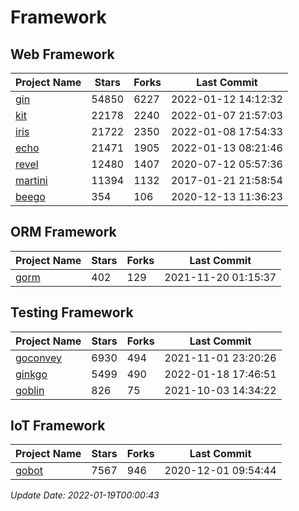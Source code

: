 # Framework

## Web Framework
| Project Name | Stars | Forks | Last Commit |
| ------------ | ----- | ----- | ----------- |
| [gin](https://github.com/gin-gonic/gin) | 54850 | 6227 | 2022-01-12 14:12:32 |
| [kit](https://github.com/go-kit/kit) | 22178 | 2240 | 2022-01-07 21:57:03 |
| [iris](https://github.com/kataras/iris) | 21722 | 2350 | 2022-01-08 17:54:33 |
| [echo](https://github.com/labstack/echo) | 21471 | 1905 | 2022-01-13 08:21:46 |
| [revel](https://github.com/revel/revel) | 12480 | 1407 | 2020-07-12 05:57:36 |
| [martini](https://github.com/go-martini/martini) | 11394 | 1132 | 2017-01-21 21:58:54 |
| [beego](https://github.com/astaxie/beego) | 354 | 106 | 2020-12-13 11:36:23 |

## ORM Framework
| Project Name | Stars | Forks | Last Commit |
| ------------ | ----- | ----- | ----------- |
| [gorm](https://github.com/jinzhu/gorm) | 402 | 129 | 2021-11-20 01:15:37 |

## Testing Framework
| Project Name | Stars | Forks | Last Commit |
| ------------ | ----- | ----- | ----------- |
| [goconvey](https://github.com/smartystreets/goconvey) | 6930 | 494 | 2021-11-01 23:20:26 |
| [ginkgo](https://github.com/onsi/ginkgo) | 5499 | 490 | 2022-01-18 17:46:51 |
| [goblin](https://github.com/franela/goblin) | 826 | 75 | 2021-10-03 14:34:22 |

## IoT Framework
| Project Name | Stars | Forks | Last Commit |
| ------------ | ----- | ----- | ----------- |
| [gobot](https://github.com/hybridgroup/gobot) | 7567 | 946 | 2020-12-01 09:54:44 |

*Update Date: 2022-01-19T00:00:43*